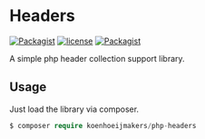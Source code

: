 # Headers
[![Packagist](https://img.shields.io/packagist/v/koenhoeijmakers/headers.svg?colorB=brightgreen)](https://packagist.org/packages/koenhoeijmakers/headers)
[![license](https://img.shields.io/github/license/koenhoeijmakers/php-headers.svg?colorB=brightgreen)](https://github.com/koenhoeijmakers/php-headers)
[![Packagist](https://img.shields.io/packagist/dt/koenhoeijmakers/headers.svg?colorB=brightgreen)](https://packagist.org/packages/koenhoeijmakers/headers)

A simple php header collection support library.

## Usage
Just load the library via composer.
```php
$ composer require koenhoeijmakers/php-headers
```
